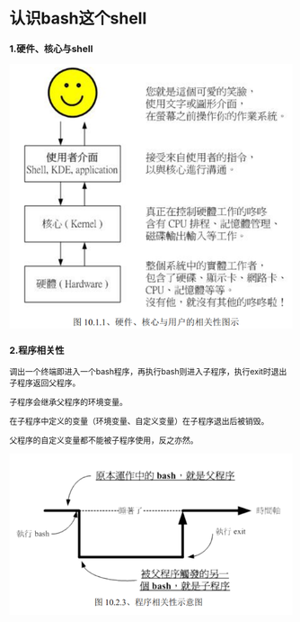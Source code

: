 # 认识bash这个shell

### 1.硬件、核心与shell

![](/assets/用户shell核心硬件相关图示.png)

### 2.程序相关性

调出一个终端即进入一个bash程序，再执行bash则进入子程序，执行exit时退出子程序返回父程序。

子程序会继承父程序的环境变量。

在子程序中定义的变量（环境变量、自定义变量）在子程序退出后被销毁。

父程序的自定义变量都不能被子程序使用，反之亦然。

![](/assets/程序相关性示意图.png)

